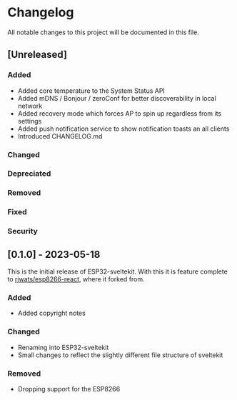 # Changelog

All notable changes to this project will be documented in this file.

## [Unreleased]

### Added

- Added core temperature to the System Status API
- Added mDNS / Bonjour / zeroConf for better discoverability in local network
- Added recovery mode which forces AP to spin up regardless from its settings
- Added push notification service to show notification toasts an all clients
- Introduced CHANGELOG.md

### Changed

### Depreciated

### Removed

### Fixed

### Security

## [0.1.0] - 2023-05-18

This is the initial release of ESP32-sveltekit. With this it is feature complete to [rjwats/esp8266-react](https://github.com/rjwats/esp8266-react), where it forked from.

### Added

- Added copyright notes

### Changed

- Renaming into ESP32-sveltekit
- Small changes to reflect the slightly different file structure of sveltekit

### Removed

- Dropping support for the ESP8266
